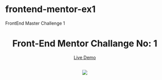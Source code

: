 # frontend-mentor-ex1
FrontEnd Master Challenge 1

<div align="center">
  <h1>Front-End Mentor Challange No: 1</h1>
  <p><a href="https://frontmentorex1.netlify.app/">Live Demo</a></p>
  <br>
  <img src="https://github.com/DevenRathod2/frontend-mentor-ex1/blob/main/assets/screenshort.png"></img>
  
</div>
